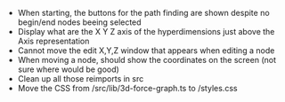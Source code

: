 - When starting, the buttons for the path finding are shown despite no begin/end nodes beeing selected
- Display what are the X Y Z axis of the hyperdimensions just above the Axis representation
- Cannot move the edit X,Y,Z window that appears when editing a node
- When moving a node, should show the coordinates on the screen (not sure where would be good)
- Clean up all those reimports in src
- Move the CSS from /src/lib/3d-force-graph.ts to /styles.css
